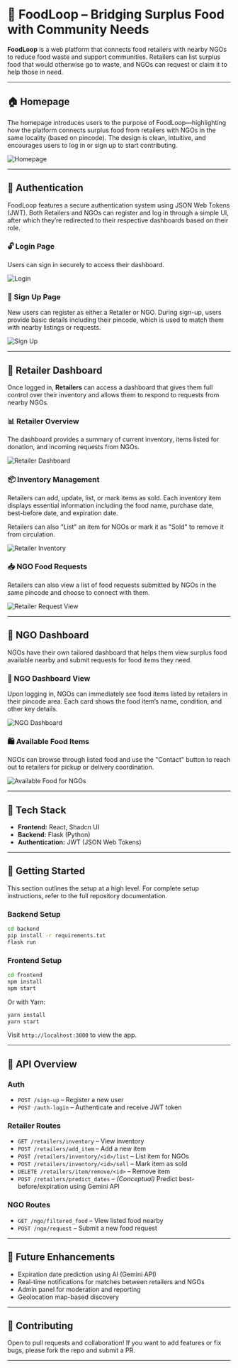 # 🥗 FoodLoop – Bridging Surplus Food with Community Needs

**FoodLoop** is a web platform that connects food retailers with nearby NGOs to reduce food waste and support communities. Retailers can list surplus food that would otherwise go to waste, and NGOs can request or claim it to help those in need.

---

## 🏠 Homepage

The homepage introduces users to the purpose of FoodLoop—highlighting how the platform connects surplus food from retailers with NGOs in the same locality (based on pincode). The design is clean, intuitive, and encourages users to log in or sign up to start contributing.

![Homepage](assets/foodloop-homepage.png)

---

## 🔐 Authentication

FoodLoop features a secure authentication system using JSON Web Tokens (JWT). Both Retailers and NGOs can register and log in through a simple UI, after which they’re redirected to their respective dashboards based on their role.

### 🔓 Login Page

Users can sign in securely to access their dashboard.

![Login](assets/login.png)

### 📝 Sign Up Page

New users can register as either a Retailer or NGO. During sign-up, users provide basic details including their pincode, which is used to match them with nearby listings or requests.

![Sign Up](assets/signup.png)

---

## 🏪 Retailer Dashboard

Once logged in, **Retailers** can access a dashboard that gives them full control over their inventory and allows them to respond to requests from nearby NGOs.

### 📊 Retailer Overview

The dashboard provides a summary of current inventory, items listed for donation, and incoming requests from NGOs.

![Retailer Dashboard](assets/retailer/dashboard.png)

### 📦 Inventory Management

Retailers can add, update, list, or mark items as sold. Each inventory item displays essential information including the food name, purchase date, best-before date, and expiration date. 

Retailers can also "List" an item for NGOs or mark it as "Sold" to remove it from circulation.

![Retailer Inventory](assets/retailer/inventory.png)

### 📥 NGO Food Requests

Retailers can also view a list of food requests submitted by NGOs in the same pincode and choose to connect with them.

![Retailer Request View](assets/retailer/request.png)

---

## 🏥 NGO Dashboard

NGOs have their own tailored dashboard that helps them view surplus food available nearby and submit requests for food items they need.

### 🧭 NGO Dashboard View

Upon logging in, NGOs can immediately see food items listed by retailers in their pincode area. Each card shows the food item’s name, condition, and other key details.

![NGO Dashboard](assets/ngo/dashboard.png)

### 🛍️ Available Food Items

NGOs can browse through listed food and use the "Contact" button to reach out to retailers for pickup or delivery coordination.

![Available Food for NGOs](assets/ngo/available_food.png)

---

## 🧾 Tech Stack

- **Frontend:** React, Shadcn UI  
- **Backend:** Flask (Python)  
- **Authentication:** JWT (JSON Web Tokens)

---

## 🚀 Getting Started 

This section outlines the setup at a high level. For complete setup instructions, refer to the full repository documentation.

### Backend Setup

```bash
cd backend
pip install -r requirements.txt
flask run
```

### Frontend Setup

```bash
cd frontend
npm install
npm start
```

Or with Yarn:

```bash
yarn install
yarn start
```

Visit `http://localhost:3000` to view the app.

---

## 🔌 API Overview

### Auth

- `POST /sign-up` – Register a new user  
- `POST /auth-login` – Authenticate and receive JWT token  

### Retailer Routes

- `GET /retailers/inventory` – View inventory  
- `POST /retailers/add_item` – Add a new item  
- `POST /retailers/inventory/<id>/list` – List item for NGOs  
- `POST /retailers/inventory/<id>/sell` – Mark item as sold  
- `DELETE /retailers/item/remove/<id>` – Remove item  
- `POST /retailers/predict_dates` – *(Conceptual)* Predict best-before/expiration using Gemini API  

### NGO Routes

- `GET /ngo/filtered_food` – View listed food nearby  
- `POST /ngo/request` – Submit a new food request  

---

## 🔮 Future Enhancements

- Expiration date prediction using AI (Gemini API)
- Real-time notifications for matches between retailers and NGOs
- Admin panel for moderation and reporting
- Geolocation map-based discovery

---

## 🤝 Contributing

Open to pull requests and collaboration! If you want to add features or fix bugs, please fork the repo and submit a PR.

---


